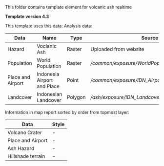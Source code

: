 This folder contains template element for volcanic ash realtime

**Template version 4.3**

This template uses this data:
Analysis data:

| Data          | Name          | Type  | Source  |
| ------------- | ------------- | ----- | ------- |
| Hazard | Voclanic Ash | Raster | Uploaded from website |
| Population | World Population | Raster | _/common/exposure/WorldPop_200m.tif_ |
| Place and Airport | Indonesia Airport and Place | Point | _/common/exposure/IDN_Airport_Place_Merged.shp_ |
| Landcover | Indonesian Landcover | Polygon | _/ash/exposure/IDN_Landcover_250K_WGS84.shp_ |


Information in map report sorted by order from topmost layer:

| Data        | Style           |
| ----------- | --------------- | 
| Volcano Crater | - |
| Place and Airport | - |
| Ash Hazard | - | 
| Hillshade terrain | - |
